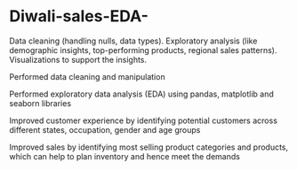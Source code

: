 # Diwali-sales-EDA-
Data cleaning (handling nulls, data types).  Exploratory analysis (like demographic insights, top-performing products, regional sales patterns).  Visualizations to support the insights.

Performed data cleaning and manipulation

Performed exploratory data analysis (EDA) using pandas, matplotlib and seaborn libraries

Improved customer experience by identifying potential customers across different states, occupation, gender and age groups

Improved sales by identifying most selling product categories and products, which can help to plan inventory and hence meet the demands
